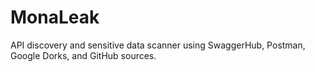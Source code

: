 # MonaLeak
API discovery and sensitive data scanner using SwaggerHub, Postman, Google Dorks, and GitHub sources.
